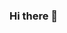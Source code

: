 ### Hi there 👋

<!--
- 🔭 I’m currently studying a Master's program in Data Science at CUNEF University, but I have worked at PagoNxt for 9 months as an intern, assisting the Customer Solutions team in creating a completely disruptive and innovative global payment platform that helps thousands of individuals and companies make payment reconciliation and management easier.
- 🌱 I’m currently enhancing my academic profile as a data analyst by learning various data science tools that will be beneficial for my future professional endeavors.
- 👯 I’m looking to collaborate on data science projects that are useful for learning the functioning of this platform. 
-->

